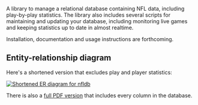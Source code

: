 A library to manage a relational database containing NFL data, including 
play-by-play statistics. The library also includes several scripts for 
maintaining and updating your database, including monitoring live games and 
keeping statistics up to date in almost realtime.

Installation, documentation and usage instructions are forthcoming.


## Entity-relationship diagram

Here's a shortened version that excludes play and player statistics:

[![Shortened ER diagram for nfldb](http://burntsushi.net/stuff/nfldb/nfldb-short.png)](http://burntsushi.net/stuff/nfldb/nfldb-short.pdf)

There is also a [full PDF version](http://burntsushi.net/stuff/nfldb/nfldb.pdf)
that includes every column in the database.


